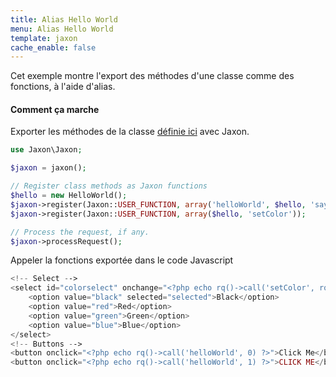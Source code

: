```yaml
---
title: Alias Hello World
menu: Alias Hello World
template: jaxon
cache_enable: false
---
```


Cet exemple montre l'export des méthodes d'une classe comme des fonctions, à l'aide d'alias.

#### Comment ça marche

Exporter les méthodes de la classe [définie ici](/examples/codes/class.html) avec Jaxon.

```php
use Jaxon\Jaxon;

$jaxon = jaxon();

// Register class methods as Jaxon functions
$hello = new HelloWorld();
$jaxon->register(Jaxon::USER_FUNCTION, array('helloWorld', $hello, 'sayHello'));
$jaxon->register(Jaxon::USER_FUNCTION, array($hello, 'setColor'));

// Process the request, if any.
$jaxon->processRequest();
```

Appeler la fonctions exportée dans le code Javascript

```php
<!-- Select -->
<select id="colorselect" onchange="<?php echo rq()->call('setColor', rq()->select('colorselect')) ?>">
    <option value="black" selected="selected">Black</option>
    <option value="red">Red</option>
    <option value="green">Green</option>
    <option value="blue">Blue</option>
</select>
<!-- Buttons -->
<button onclick="<?php echo rq()->call('helloWorld', 0) ?>">Click Me</button>
<button onclick="<?php echo rq()->call('helloWorld', 1) ?>">CLICK ME</button>
```
